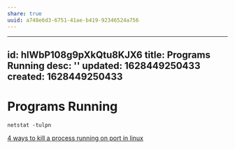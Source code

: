 ```yaml
---
share: true
uuid: a748e6d3-6751-41ae-b419-92346524a756
---
```

---
id: hlWbP108g9pXkQtu8KJX6
title: Programs Running
desc: ''
updated: 1628449250433
created: 1628449250433
---
# Programs Running
`netstat -tulpn`

[4 ways to kill a process running on port in linux](https://codippa.com/how-to-kill-a-process-listening-on-a-port-in-linux/)
